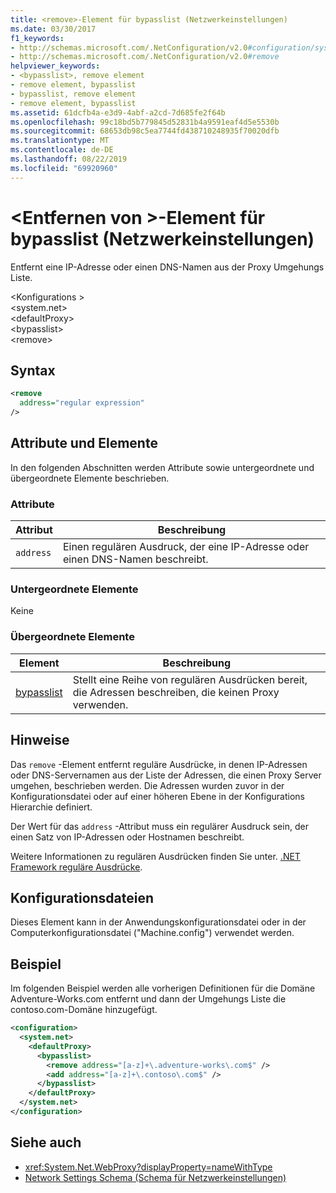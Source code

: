 ```yaml
---
title: <remove>-Element für bypasslist (Netzwerkeinstellungen)
ms.date: 03/30/2017
f1_keywords:
- http://schemas.microsoft.com/.NetConfiguration/v2.0#configuration/system.net/defaultProxy/bypasslist/remove
- http://schemas.microsoft.com/.NetConfiguration/v2.0#remove
helpviewer_keywords:
- <bypasslist>, remove element
- remove element, bypasslist
- bypasslist, remove element
- remove element, bypasslist
ms.assetid: 61dcfb4a-e3d9-4abf-a2cd-7d685fe2f64b
ms.openlocfilehash: 99c18bd5b779845d52831b4a9591eaf4d5e5530b
ms.sourcegitcommit: 68653db98c5ea7744fd438710248935f70020dfb
ms.translationtype: MT
ms.contentlocale: de-DE
ms.lasthandoff: 08/22/2019
ms.locfileid: "69920960"
---
```

# <a name="remove-element-for-bypasslist-network-settings"></a>\<Entfernen von >-Element für bypasslist (Netzwerkeinstellungen)

Entfernt eine IP-Adresse oder einen DNS-Namen aus der Proxy Umgehungs Liste.

\<Konfigurations > \
\<system.net>\
\<defaultProxy>\
\<bypasslist>\
\<remove>

## <a name="syntax"></a>Syntax

```xml
<remove
  address="regular expression"
/>
```

## <a name="attributes-and-elements"></a>Attribute und Elemente

In den folgenden Abschnitten werden Attribute sowie untergeordnete und übergeordnete Elemente beschrieben.

### <a name="attributes"></a>Attribute

|**Attribut**|**Beschreibung**|
|-------------------|---------------------|
|`address`|Einen regulären Ausdruck, der eine IP-Adresse oder einen DNS-Namen beschreibt.|

### <a name="child-elements"></a>Untergeordnete Elemente

Keine

### <a name="parent-elements"></a>Übergeordnete Elemente

|**Element**|**Beschreibung**|
|-----------------|---------------------|
|[bypasslist](bypasslist-element-network-settings.md)|Stellt eine Reihe von regulären Ausdrücken bereit, die Adressen beschreiben, die keinen Proxy verwenden.|

## <a name="remarks"></a>Hinweise

Das `remove` -Element entfernt reguläre Ausdrücke, in denen IP-Adressen oder DNS-Servernamen aus der Liste der Adressen, die einen Proxy Server umgehen, beschrieben werden. Die Adressen wurden zuvor in der Konfigurationsdatei oder auf einer höheren Ebene in der Konfigurations Hierarchie definiert.

Der Wert für das `address` -Attribut muss ein regulärer Ausdruck sein, der einen Satz von IP-Adressen oder Hostnamen beschreibt.

Weitere Informationen zu regulären Ausdrücken finden Sie unter. [.NET Framework reguläre Ausdrücke](../../../../standard/base-types/regular-expressions.md).

## <a name="configuration-files"></a>Konfigurationsdateien

Dieses Element kann in der Anwendungskonfigurationsdatei oder in der Computerkonfigurationsdatei ("Machine.config") verwendet werden.

## <a name="example"></a>Beispiel

Im folgenden Beispiel werden alle vorherigen Definitionen für die Domäne Adventure-Works.com entfernt und dann der Umgehungs Liste die contoso.com-Domäne hinzugefügt.

```xml
<configuration>
  <system.net>
    <defaultProxy>
      <bypasslist>
        <remove address="[a-z]+\.adventure-works\.com$" />
        <add address="[a-z]+\.contoso\.com$" />
      </bypasslist>
    </defaultProxy>
  </system.net>
</configuration>
```

## <a name="see-also"></a>Siehe auch

- <xref:System.Net.WebProxy?displayProperty=nameWithType>
- [Network Settings Schema (Schema für Netzwerkeinstellungen)](index.md)
